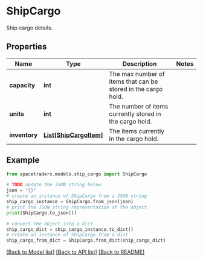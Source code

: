 # ShipCargo

Ship cargo details.

## Properties

Name | Type | Description | Notes
------------ | ------------- | ------------- | -------------
**capacity** | **int** | The max number of items that can be stored in the cargo hold. | 
**units** | **int** | The number of items currently stored in the cargo hold. | 
**inventory** | [**List[ShipCargoItem]**](ShipCargoItem.md) | The items currently in the cargo hold. | 

## Example

```python
from spacetraders.models.ship_cargo import ShipCargo

# TODO update the JSON string below
json = "{}"
# create an instance of ShipCargo from a JSON string
ship_cargo_instance = ShipCargo.from_json(json)
# print the JSON string representation of the object
print(ShipCargo.to_json())

# convert the object into a dict
ship_cargo_dict = ship_cargo_instance.to_dict()
# create an instance of ShipCargo from a dict
ship_cargo_from_dict = ShipCargo.from_dict(ship_cargo_dict)
```
[[Back to Model list]](../README.md#documentation-for-models) [[Back to API list]](../README.md#documentation-for-api-endpoints) [[Back to README]](../README.md)


